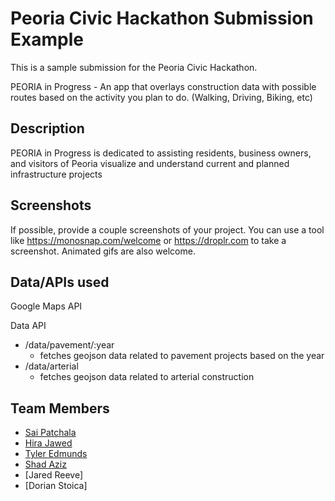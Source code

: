 # Peoria Civic Hackathon Submission Example

This is a sample submission for the Peoria Civic Hackathon. 

PEORIA in Progress - An app that overlays construction data with possible routes based on the activity you plan to do. (Walking, Driving, Biking, etc)

## Description

PEORIA in Progress is dedicated to assisting residents, business owners, and visitors of Peoria visualize and understand current and planned infrastructure projects

## Screenshots

If possible, provide a couple screenshots of your project. You can use a tool like https://monosnap.com/welcome or https://droplr.com to take a screenshot. Animated gifs are also welcome.

## Data/APIs used

Google Maps API

Data API
- /data/pavement/:year
  + fetches geojson data related to pavement projects based on the year
- /data/arterial
  + fetches geojson data related to arterial construction

## Team Members

+ [Sai Patchala](https://github.com/sia2311)
+ [Hira Jawed](https://github.com/hirajawed)
+ [Tyler Edmunds](https://github.com/TedtheDev)
+ [Shad Aziz](https://github.com/azizshad)
+ [Jared Reeve]
+ [Dorian Stoica]
